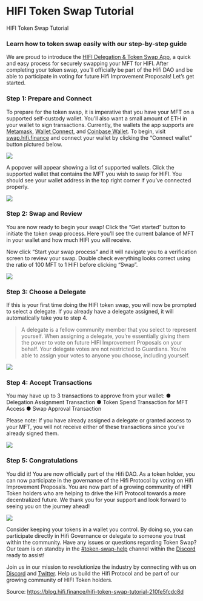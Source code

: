 
# HIFI Token Swap Tutorial

HIFI Token Swap Tutorial

### Learn how to token swap easily with our step-by-step guide

We are proud to introduce the [HIFI Delegation & Token Swap App](https://swap.hifi.finance/#/), a quick and easy process for securely swapping your MFT for HIFI. After completing your token swap, you’ll officially be part of the Hifi DAO and be able to participate in voting for future Hifi Improvement Proposals! Let’s get started.

### Step 1: Prepare and Connect

To prepare for the token swap, it is imperative that you have your MFT on a supported self-custody wallet. You’ll also want a small amount of ETH in your wallet to sign transactions. Currently, the wallets the app supports are [Metamask](https://metamask.io/), [Wallet Connect](https://walletconnect.com/), and [Coinbase Wallet](https://www.coinbase.com/wallet). To begin, visit [swap.hifi.finance](https://swap.hifi.finance/#/) and connect your wallet by clicking the “Connect wallet” button pictured below.

![](../images/2022-12-09_hifi-token-swap-tutorial/1_IPpZTj8PKju5Ps-YylYtDg.png)

A popover will appear showing a list of supported wallets. Click the supported wallet that contains the MFT you wish to swap for HIFI. You should see your wallet address in the top right corner if you’ve connected properly.

![](../images/2022-12-09_hifi-token-swap-tutorial/1_cYKZaT3RpT3MPKd6DvEymg.png)

### Step 2: Swap and Review

You are now ready to begin your swap! Click the “Get started” button to initiate the token swap process. Here you’ll see the current balance of MFT in your wallet and how much HIFI you will receive.

Now click “Start your swap process” and it will navigate you to a verification screen to review your swap. Double check everything looks correct using the ratio of 100 MFT to 1 HIFI before clicking “Swap”.

![](../images/2022-12-09_hifi-token-swap-tutorial/1_Lhgm6jUB2Jr1KaimNEaDrg.png)

### Step 3: Choose a Delegate

If this is your first time doing the HIFI token swap, you will now be prompted to select a delegate. If you already have a delegate assigned, it will automatically take you to step 4.
> A delegate is a fellow community member that you select to represent yourself. When assigning a delegate, you’re essentially giving them the power to vote on future HIFI Improvement Proposals on your behalf. Your delegate votes are not restricted to Guardians. You’re able to assign your votes to anyone you choose, including yourself.

![](../images/2022-12-09_hifi-token-swap-tutorial/1_cLdPvova-b3UniZkKq1-qQ.png)

### Step 4: Accept Transactions

You may have up to 3 transactions to approve from your wallet: 
● Delegation Assignment Transaction 
● Token Spend Transaction for MFT Access
● Swap Approval Transaction

Please note: If you have already assigned a delegate or granted access to your MFT, you will not receive either of these transactions since you’ve already signed them.

![](../images/2022-12-09_hifi-token-swap-tutorial/1_I6uBOnpx4As-C2esWVsBuw.png)

### Step 5: Congratulations

You did it! You are now officially part of the Hifi DAO. As a token holder, you can now participate in the governance of the Hifi Protocol by voting on Hifi Improvement Proposals. You are now part of a growing community of HIFI Token holders who are helping to drive the Hifi Protocol towards a more decentralized future. We thank you for your support and look forward to seeing you on the journey ahead!

![](../images/2022-12-09_hifi-token-swap-tutorial/1_TsoGm2-IweG2SeZE3B6ZsA.png)

Consider keeping your tokens in a wallet you control. By doing so, you can participate directly in Hifi Governance or delegate to someone you trust within the community. Have any issues or questions regarding Token Swap? Our team is on standby in the [#token-swap-help](https://discord.gg/cy2z2a4ej2) channel within the [Discord](https://discord.com/invite/mhtSRz6) ready to assist!

Join us in our mission to revolutionize the industry by connecting with us on [Discord](https://discord.com/invite/mhtSRz6) and [Twitter](https://twitter.com/hififinance). Help us build the Hifi Protocol and be part of our growing community of HIFI Token holders.


Source: https://blog.hifi.finance/hifi-token-swap-tutorial-210fe5fcdc8d
